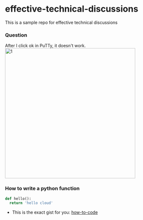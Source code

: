# effective-technical-discussions
This is a sample repo for effective technical discussions

### Question
After I click ok in PuTTy, it doesn't work.
<img width="428" alt="1" src="https://user-images.githubusercontent.com/52492959/89900187-fa4d1100-dc15-11ea-95cd-24185656baa9.PNG">


### How to write a python function

```python
def hello():
  return 'hello cloud'
```

* This is the exact gist for you: [how-to-code](https://gist.github.com/Kennethws/8f1ccf6694189304a8594d7851df9978)
